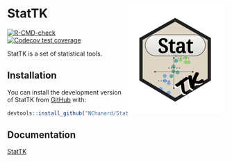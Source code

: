 
<!-- README.md is generated from README.Rmd. Please edit that file -->

# StatTK <a href='https://nchanard.github.io/StatTK/'><img src='man/figures/logo.png' align="right" /></a>

<!-- badges: start -->

[![R-CMD-check](https://github.com/NChanard/StatTK/actions/workflows/R-CMD-check.yaml/badge.svg)](https://github.com/NChanard/StatTK/actions/workflows/R-CMD-check.yaml)
[![Codecov test
coverage](https://codecov.io/gh/NChanard/StatToolKit/branch/master/graph/badge.svg)](https://app.codecov.io/gh/NChanard/StatToolKit?branch=master)
<!-- badges: end -->

StatTK is a set of statistical tools.

## Installation

You can install the development version of StatTK from
[GitHub](https://github.com/) with:

``` r
devtools::install_github("NChanard/StatTK")
```

## Documentation

[StatTK](https://nchanard.github.io/StatTK/)
